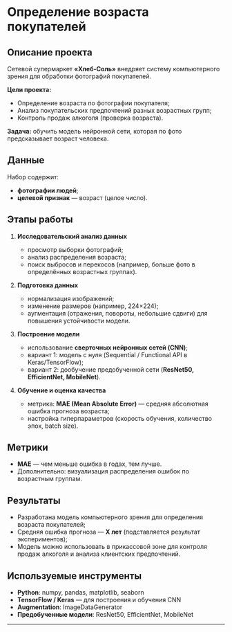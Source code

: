 # Определение возраста покупателей  

## Описание проекта  
Сетевой супермаркет **«Хлеб-Соль»** внедряет систему компьютерного зрения для обработки фотографий покупателей.  

**Цели проекта:**  
- Определение возраста по фотографии покупателя;  
- Анализ покупательских предпочтений разных возрастных групп;  
- Контроль продаж алкоголя (проверка возраста).  

**Задача:** обучить модель нейронной сети, которая по фото предсказывает возраст человека.  



## Данные  
Набор содержит:  
- **фотографии людей**;  
- **целевой признак** — возраст (целое число).  



## Этапы работы  
1. **Исследовательский анализ данных**  
   - просмотр выборки фотографий;  
   - анализ распределения возраста;  
   - поиск выбросов и перекосов (например, больше фото в определённых возрастных группах).  

2. **Подготовка данных**  
   - нормализация изображений;  
   - изменение размеров (например, 224×224);  
   - аугментация (отражения, повороты, небольшие сдвиги) для повышения устойчивости модели.  

3. **Построение модели**  
   - использование **сверточных нейронных сетей (CNN)**;  
   - вариант 1: модель с нуля (Sequential / Functional API в Keras/TensorFlow);  
   - вариант 2: дообучение предобученной сети (**ResNet50, EfficientNet, MobileNet**).  

4. **Обучение и оценка качества**  
   - метрика: **MAE (Mean Absolute Error)** — средняя абсолютная ошибка прогноза возраста;  
   - настройка гиперпараметров (скорость обучения, количество эпох, batch size).  



##  Метрики  
- **MAE** — чем меньше ошибка в годах, тем лучше.  
- Дополнительно: визуализация распределения ошибок по возрастным группам.  



##  Результаты  
- Разработана модель компьютерного зрения для определения возраста покупателей;  
- Средняя ошибка прогноза — **X лет** (подставляется результат экспериментов);  
- Модель можно использовать в прикассовой зоне для контроля продаж алкоголя и анализа клиентских предпочтений.  



##  Используемые инструменты  
- **Python**: numpy, pandas, matplotlib, seaborn  
- **TensorFlow / Keras** — для построения и обучения CNN  
- **Augmentation**: ImageDataGenerator  
- **Предобученные модели**: ResNet50, EfficientNet, MobileNet  

---

